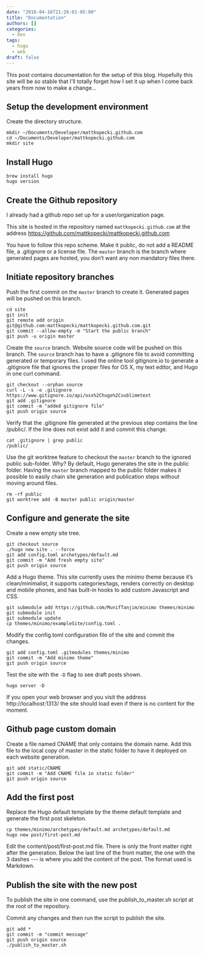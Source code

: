 ```yaml
---
date: "2018-04-16T21:26:01-05:00"
title: "Documentation"
authors: []
categories:
  - Dev
tags:
  - hugo
  - web
draft: false
---
```


This post contains documentation for the setup of this blog. Hopefully this site will be so stable that I'll totally forget how I set it up when I come back years from now to make a change...

## Setup the development environment
Create the directory structure.

    mkdir ~/Documents/Developer/mattkopecki.github.com
    cd ~/Documents/Developer/mattkopecki.github.com
    mkdir site

## Install Hugo
    brew install hugo
    hugo version

## Create the Github repository
I already had a github repo set up for a user/organization page.

This site is hosted in the repository named `mattkopecki.github.com` at the address https://github.com/mattkopecki/mattkopecki.github.com

You have to follow this repo scheme. Make it public, do not add a README file, a .gitignore or a license file. The `master` branch is the branch where generated pages are hosted, you don’t want any non mandatory files there.

## Initiate repository branches
Push the first commit on the `master` branch to create it. Generated pages will be pushed on this branch.

    cd site
    git init
    git remote add origin git@github.com:mattkopecki/mattkopecki.github.com.git
    git commit --allow-empty -m "Start the public branch"
    git push -u origin master

Create the `source` branch. Website source code will be pushed on this branch.
The `source` branch has to have a .gitignore file to avoid committing generated or temporary files. I used the online tool gitignore.io to generate a .gitignore file that ignores the proper files for OS X, my text editor, and Hugo in one curl command.

    git checkout --orphan source
    curl -L -s -o .gitignore https://www.gitignore.io/api/osx%2Chugo%2Csublimetext
    git add .gitignore
    git commit -m "added gitignore file"
    git push origin source

Verify that the .gitignore file generated at the previous step contains the line /public/. If the line does not exist add it and commit this change.

    cat .gitignore | grep public
    /public/

Use the git worktree feature to checkout the `master` branch to the ignored public sub-folder.
Why? By default, Hugo generates the site in the public folder. Having the `master` branch mapped to the public folder makes it possible to easily chain site generation and publication steps without moving around files.

    rm -rf public
    git worktree add -B master public origin/master

## Configure and generate the site
Create a new empty site tree.

    git checkout source
    ./hugo new site . --force
    git add config.toml archetypes/default.md
    git commit -m "Add fresh empty site"
    git push origin source

Add a Hugo theme. This site currently uses the minimo theme because it’s clean/minimalist, it supports categories/tags, renders correctly on desktop and mobile phones, and has built-in hooks to add custom Javascript and CSS.

    git submodule add https://github.com/MunifTanjim/minimo themes/minimo
    git submodule init
    git submodule update
    cp themes/minimo/exampleSite/config.toml .

Modify the config.toml configuration file of the site and commit the changes.

    git add config.toml .gitmodules themes/minimo 
    git commit -m "Add minimo theme"
    git push origin source

Test the site with the `-D` flag to see draft posts shown.

    hugo server -D

If you open your web browser and you visit the address http://localhost:1313/ the site should load even if there is no content for the moment.

## Github page custom domain
Create a file named CNAME that only contains the domain name. Add this file to the local copy of master in the static folder to have it deployed on each website generation.

    git add static/CNAME
    git commit -m "Add CNAME file in static folder"
    git push origin source

## Add the first post
Replace the Hugo default template by the theme default template and generate the first post skeleton.

    cp themes/minimo/archetypes/default.md archetypes/default.md
    hugo new post/first-post.md

Edit the content/post/first-post.md file. There is only the front matter right after the generation. Below the last line of the front matter, the one with the 3 dashes --- is where you add the content of the post. The format used is Markdown.

## Publish the site with the new post
To publish the site in one command, use the publish_to_master.sh script at the root of the repository.

Commit any changes and then run the script to publish the site.

    git add * 
    git commit -m "commit message"
    git push origin source
    ./publish_to_master.sh

